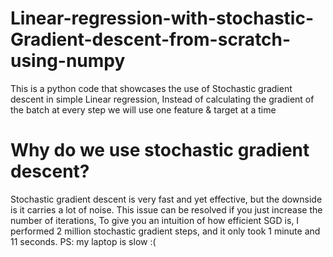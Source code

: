 # Linear-regression-with-stochastic-Gradient-descent-from-scratch-using-numpy
This is a python code that showcases the use of Stochastic gradient descent in simple Linear regression, Instead of calculating the gradient of the batch at every step we will use one feature & target at a time

# Why do we use stochastic gradient descent?
 Stochastic gradient descent is very fast and yet effective, but the downside is it carries a lot of noise. This issue can be resolved if you just increase the number of iterations,
 To give you an intuition of how efficient  SGD is, I performed 2 million stochastic gradient steps, and it only took 1 minute and 11 seconds.
 PS: my laptop is slow :(
